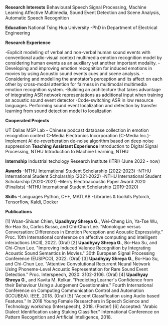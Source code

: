 **Research Interests**
Behavioural Speech Signal Processing, Machine Learning Affective Multimedia, Sound Event Detection and Scene
Analysis, Automatic Speech Recognition

**Education**
National Tsing Hua University
-PhD in Department of Electrical Engineering

**Research Experience**

-Explicit modelling of verbal and non-verbal human sound events with conventional audio-visual context multimedia 
emotion recognition model by considering human events as an auxiliary yet another important modality.
-Developing and improving emotion recognition for induced emotions in movies by using Acoustic sound events cues 
and scene analysis.
-Considering and modelling the annotator’s perception and its affect on each other by cross-modal attention for fairness
in multimodal multimedia emotion recognition system.
-Building an architecture that takes advantage of integrating ASR network representations as additional input when 
training an acoustic sound event detector
-Code-switching ASR in low resource languages.
Performing sound event localization and detection by transfer learning from sound detection model to localization

**Cooperated Projects**

UT Dallas MSP	Lab - Chinese podcast database collection in emotion recognition context
C-Media	Electronics	Incorporation	(C-Media	Inc.)- Implement AI de-reverberation de-noise algorithm based on deep noise suppression
**Teaching Assistant Experience**
Introduction to Digital Signal Processing, NTHU
Introduction to Machine Learning, NTHU

**Internship**
Industrial techology Research Institute (ITRI) (June 2022 - now)

**Awards**
-NTHU International Student Scholarship (2022-2023)
-NTHU International Student Scholarship (2021-2022)
-NTHU International Student Scholarship (2020-2021)
-Merry Electroacoustic Paper Award 2020 (Finalists)
-NTHU International Student Scholarship (2019-2020)

**Skills**
-Languages Python, C++, MATLAB
-Libraries & toolkits Pytorch, Tensorflow, Kaldi, Docker

**Publications**

[1]	Woan-Shiuan Chien, **Upadhyay Shreya G.**, Wei-Cheng Lin, Ya-Tse Wu, Bo-Hao Su, Carlos Busso, and Chi-Chun Lee. “Monologue versus Conversation: Differences in Emotion Perception and Acoustic Expressivity.” Proc. 10th International conference on affective computing and intelligent interactions (ACII), 2022. (Oral)
[2]	**Upadhyay Shreya G.**, Bo-Hao Su, and Chi-Chun Lee. "Improving Induced Valence Recognition by Integrating Acoustic Sound Semantics in Movies." 30th European Signal Processing Conference (EUSIPCO), 2022. (Oral)
[3]	**Upadhyay Shreya G**., Bo-Hao Su, and Chi-Chun Lee. "Attentive Convolutional Recurrent Neural Network Using Phoneme-Level Acoustic Representation for Rare Sound Event Detection." Proc. Interspeech, 2020: 3102-3106. (Oral)
[4]	**Upadhyay Shreya G**., and Kavita M. Kelkar. "Predicting Learner's Confidence from their Behaviour Using a Judgement Questionnaire." Fourth International Conference on Computing Communication Control and Automation (ICCUBEA). IEEE, 2018. (Oral)
[5]	"Accent Classification using Audio based Features." In 2018 Young Female Researchers in Speech Science and Technology workshop (Interspeech), 2018. (Poster) 
[6]	Accepted: "Arabic Dialect Identification using Staking Classifier." International Conference on Pattern Recognition and Artificial Intelligence, 2018.

